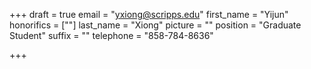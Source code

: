 +++
draft = true
email = "yxiong@scripps.edu"
first_name = "Yijun"
honorifics = [""]
last_name = "Xiong"
picture = ""
position = "Graduate Student"
suffix = ""
telephone = "858-784-8636"

+++

